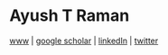 # Ayush T Raman

[www](https://araman.rbind.io/) | [google scholar](https://scholar.google.com/citations?user=IaLzKOIAAAAJ&hl=en&oi=ao) | [linkedIn](https://www.linkedin.com/in/aayushraman/) | [twitter](https://twitter.com/aayushraman)
